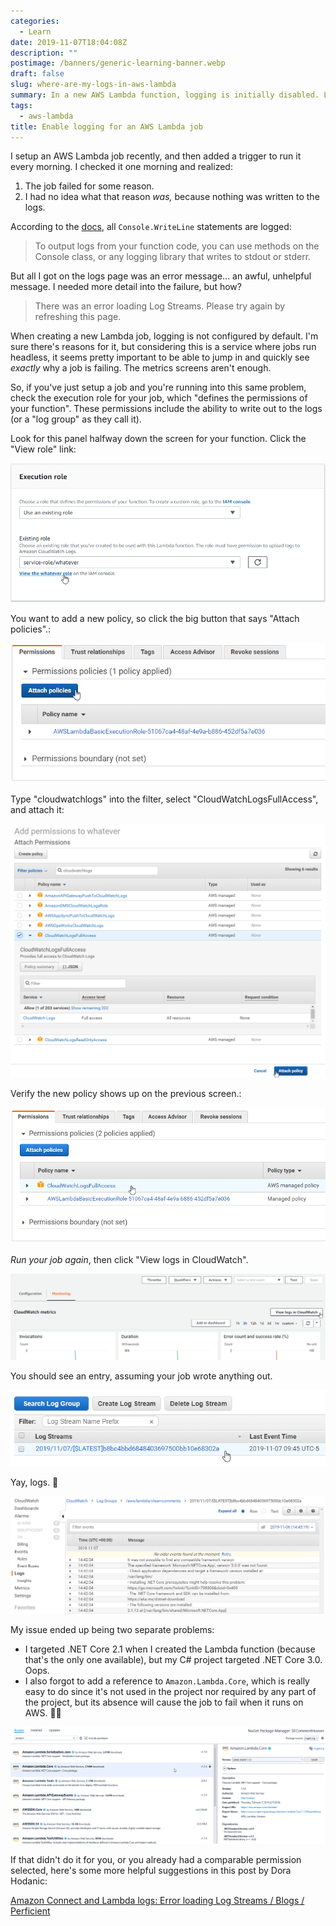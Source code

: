 ```yaml
---
categories:
  - Learn
date: 2019-11-07T18:04:08Z
description: ""
postimage: /banners/generic-learning-banner.webp
draft: false
slug: where-are-my-logs-in-aws-lambda
summary: In a new AWS Lambda function, logging is initially disabled. Lets see how to enable it, for those times where additional detail is needed.
tags:
  - aws-lambda
title: Enable logging for an AWS Lambda job
---
```

I setup an AWS Lambda job recently, and then added a trigger to run it every morning. I checked it one morning and realized:

1. The job failed for some reason.
2. I had no idea what that reason _was,_ because nothing was written to the logs.

According to the [docs](https://docs.aws.amazon.com/lambda/latest/dg/dotnet-logging.html), all `Console.WriteLine` statements are logged:

> To output logs from your function code, you can use methods on the Console class, or any logging library that writes to stdout or stderr.

But all I got on the logs page was an error message... an awful, unhelpful message. I needed more detail into the failure, but how?

> There was an error loading Log Streams. Please try again by refreshing this page.

When creating a new Lambda job, logging is not configured by default. I'm sure there's reasons for it, but considering this is a service where jobs run headless, it seems pretty important to be able to jump in and quickly see _exactly_ why a job is failing. The metrics screens aren't enough.

So, if you've just setup a job and you're running into this same problem, check the execution role for your job, which "defines the permissions of your function". These permissions include the ability to write out to the logs (or a "log group" as they call it).

Look for this panel halfway down the screen for your function. Click the "View role" link:

![](enable_logging1.png)

You want to add a new policy, so click the big button that says "Attach policies".:

![](enable_logging2.png)

Type "cloudwatchlogs" into the filter, select "CloudWatchLogsFullAccess", and attach it:

![](enable_logging3.png)

Verify the new policy shows up on the previous screen.:

![](enable_logging4.png)

*Run your job again*, then click "View logs in CloudWatch".

![](enable_logging5.png)

You should see an entry, assuming your job wrote anything out.

![](enable_logging6.png)

Yay, logs. 🎉

![](enable_logging7.png)

My issue ended up being two separate problems:

- I targeted .NET Core 2.1 when I created the Lambda function (because that's the only one available), but my C# project targeted .NET Core 3.0. Oops.
- I also forgot to add a reference to `Amazon.Lambda.Core`, which is really easy to do since it's not used in the project nor required by any part of the project, but its absence will cause the job to fail when it runs on AWS. 🤦‍♂️

![](aws-lambda-core.png)

If that didn't do it for you, or you already had a comparable permission selected, here's some more helpful suggestions in this post by Dora Hodanic:

[Amazon Connect and Lambda logs: Error loading Log Streams / Blogs / Perficient](https://blogs.perficient.com/2018/02/12/error-loading-log-streams/)
